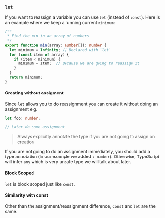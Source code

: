 ### `let`

If you want to reassign a variable you can use `let` (instead of `const`). Here is an example where we keep a running current `minimum`:  

```ts 
/**
 * Find the min in an array of numbers
 */
export function min(array: number[]): number {
  let minimum = Infinity; // Declared with `let`
  for (const item of array) {
    if (item < minimum) {
      minimum = item;  // Because we are going to reassign it
    }
  }
  return minimum;
}
```

#### Creating without assigment
Since `let` allows you to do reassignment you can create it without doing an assignment e.g. 

```ts
let foo: number;

// Later do some assignment
```

> Always explicitly annotate the type if you are not going to assign on creation

If you are not going to do an assignment immediately, you should add a type annotation (in our example we added `: number`). Otherwise, TypeScript will infer `any` which is very unsafe type we will talk about later.

#### Block Scoped
`let` is block scoped just like `const`.

#### Similarity with const
Other than the assignment/reassignment difference, `const` and `let` are the same. 
